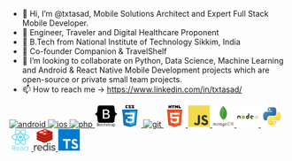 - 👋 Hi, I’m @txtasad, Mobile Solutions Architect and Expert Full Stack Mobile Developer.
- 👀 Engineer, Traveler and Digital Healthcare Proponent
- 🌱 B.Tech from National Institute of Technology Sikkim, India
- 🔗 Co-founder Companion & TravelShelf
- 💞️ I’m looking to collaborate on Python, Data Science, Machine Learning and Android & React Native Mobile Development projects which are open-source or private small team projects.
- 📫 How to reach me -> https://www.linkedin.com/in/txtasad/


<p align="left" dir="auto">
 <a target="_blank" rel="noopener noreferrer" href="https://android.com"> <img src="https://cdn.jsdelivr.net/gh/devicons/devicon/icons/android/android-original-wordmark.svg"  alt="android" width="40" height="40" style="max-width: 100%;"/> </a>
  <a target="_blank" rel="noopener noreferrer" href="https://android.com">  
            <img src="https://cdn.jsdelivr.net/gh/devicons/devicon/icons/xcode/xcode-original.svg"  alt="ios" width="40" height="40" style="max-width: 100%;"/> </a>
  <a target="_blank" rel="noopener noreferrer" href="https://php.org">
            <img src="https://cdn.jsdelivr.net/gh/devicons/devicon/icons/php/php-original.svg"  alt="php" width="40" height="40" style="max-width: 100%;"/> </a>
 <a target="_blank" rel="noopener noreferrer" href="https://raw.githubusercontent.com/devicons/devicon/master/icons/bootstrap/bootstrap-plain-wordmark.svg"><img src="https://raw.githubusercontent.com/devicons/devicon/master/icons/bootstrap/bootstrap-plain-wordmark.svg" alt="bootstrap" width="40" height="40" style="max-width: 100%;"></a>   <a href="https://www.w3schools.com/css/" rel="nofollow"> <img src="https://raw.githubusercontent.com/devicons/devicon/master/icons/css3/css3-original-wordmark.svg" alt="css3" width="40" height="40" style="max-width: 100%;"> </a>  <a href="https://git-scm.com/" rel="nofollow"> <img src="https://camo.githubusercontent.com/fbfcb9e3dc648adc93bef37c718db16c52f617ad055a26de6dc3c21865c3321d/68747470733a2f2f7777772e766563746f726c6f676f2e7a6f6e652f6c6f676f732f6769742d73636d2f6769742d73636d2d69636f6e2e737667" alt="git" width="40" height="40" data-canonical-src="https://www.vectorlogo.zone/logos/git-scm/git-scm-icon.svg" style="max-width: 100%;"> </a> <a href="https://www.w3.org/html/" rel="nofollow"> <img src="https://raw.githubusercontent.com/devicons/devicon/master/icons/html5/html5-original-wordmark.svg" alt="html5" width="40" height="40" style="max-width: 100%;"> </a> <a href="https://developer.mozilla.org/en-US/docs/Web/JavaScript" rel="nofollow"> <img src="https://raw.githubusercontent.com/devicons/devicon/master/icons/javascript/javascript-original.svg" alt="javascript" width="40" height="40" style="max-width: 100%;"> </a> <a href="https://www.mongodb.com/" rel="nofollow"> <img src="https://raw.githubusercontent.com/devicons/devicon/master/icons/mongodb/mongodb-original-wordmark.svg" alt="mongodb" width="40" height="40" style="max-width: 100%;"> </a> 
   <a href="https://nodejs.org" rel="nofollow"> <img src="https://raw.githubusercontent.com/devicons/devicon/master/icons/nodejs/nodejs-original-wordmark.svg" alt="nodejs" width="40" height="40" style="max-width: 100%;"> </a> <a href="https://www.python.org" rel="nofollow"> <img src="https://raw.githubusercontent.com/devicons/devicon/master/icons/python/python-original.svg" alt="python" width="40" height="40" style="max-width: 100%;"> </a> <a href="https://reactjs.org/" rel="nofollow">
        <img src="https://raw.githubusercontent.com/devicons/devicon/master/icons/react/react-original-wordmark.svg" alt="react" width="40" height="40" style="max-width: 100%;"> </a> <a href="https://redis.io" rel="nofollow"> <img src="https://raw.githubusercontent.com/devicons/devicon/master/icons/redis/redis-original-wordmark.svg" alt="redis" width="40" height="40" style="max-width: 100%;"> </a> <a href="https://www.typescriptlang.org/" rel="nofollow"> <img src="https://raw.githubusercontent.com/devicons/devicon/master/icons/typescript/typescript-original.svg" alt="typescript" width="40" height="40" style="max-width: 100%;"> </a> 
</p>
<!---
txtasad/txtasad is a ✨ special ✨ repository because its `README.md` (this file) appears on your GitHub profile.
You can click the Preview link to take a look at your changes.
--->

